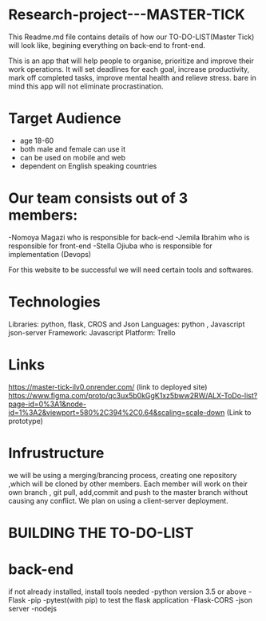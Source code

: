 # Research-project---MASTER-TICK
This Readme.md file contains details of how our TO-DO-LIST(Master Tick) will look like, begining everything on back-end to front-end.

This is an app that will help people to organise, prioritize and improve their work operations.
It will set deadlines for each goal, increase productivity, mark off completed tasks, improve mental health and relieve stress.
bare in mind this app will not eliminate procrastination.

# Target Audience
- age 18-60
- both male and female can use it
- can be used on mobile and web
- dependent on English speaking countries

# Our team consists out of 3 members:
-Nomoya Magazi who is responsible for back-end
-Jemila Ibrahim who is responsible for front-end
-Stella Ojiuba who is responsible for implementation (Devops)

For this website to be successful we will need certain tools and softwares.

# Technologies
Libraries: python, flask, CROS and Json
Languages: python , Javascript json-server
Framework: Javascript
Platform: Trello

# Links
https://master-tick-ilv0.onrender.com/ (link to deployed site)
https://www.figma.com/proto/qc3ux5b0kGgK1xz5bww2RW/ALX-ToDo-list?page-id=0%3A1&node-id=1%3A2&viewport=580%2C394%2C0.64&scaling=scale-down
(Link to prototype)

# Infrustructure
we will be using a merging/brancing process, creating one repository ,which will be cloned by other members.
Each member will work  on their own branch , git pull, add,commit and push to the master branch without causing any conflict.
We plan on using a client-server deployment.

# BUILDING THE TO-DO-LIST
# back-end
if not already installed, install tools needed
-python version 3.5 or above
-Flask
-pip
-pytest(with pip) to test the flask application
-Flask-CORS
-json server
-nodejs
